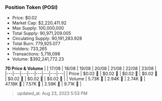 
  ### Position Token (POSI)
  - Price: $0.02
  - Market Cap: $2,220,411.92
  - Max Supply: 100,000,000
  - Total Supply: 90,971,209.005
  - Circulating Supply: 90,191,283.928
  - Total Burn: 779,925.077
  - Holders: 733,265
  - Transactions: 5,716,098
  - Volume: $392,241,772.23

  **7D Price & Volume**
  | | 17&#x2F;08 | 18&#x2F;08 | 19&#x2F;08 | 20&#x2F;08 | 21&#x2F;08 | 22&#x2F;08 | 23&#x2F;08 |
  |---|---|---|---|---|---|---|---|
  | Price | $0.02 🔻 | $0.02 🔻 | $0.02 🔻 | $0.02 🚀 | $0.02 🔻 | $0.02 🚀 | $0.02 🚀 |
  | Volume | 5.73K 🚀 | 2.94K 🔻 | 2.74K 🔻 | 47.18K 🚀 | 7.57K 🔻 | 2.59K 🔻 | 9.71K 🚀 |

  > updated_at: Aug 23, 2023 5:53 PM
